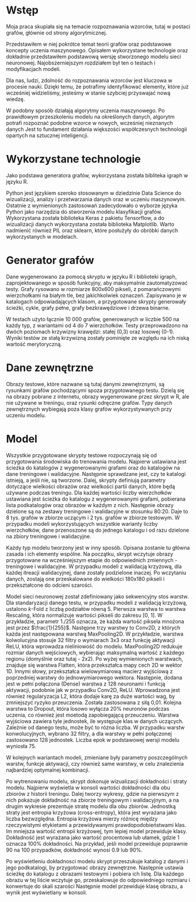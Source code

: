 # Wstęp
Moja praca skupiała się na temacie rozpoznawania wzorców, tutaj w postaci grafów, głównie od strony algorytmicznej.

Przedstawiłem w niej pokrótce temat teorii grafów oraz podstawowe koncepty uczenia maszynowego.
Opisałem wykorzystane technologie oraz dokładnie przedstawiłem podstawową wersję
stworzonego modelu sieci neuronowej.
Najobszerniejszym rozdziałem był ten o testach i modyfikacjach modeli.

Dla nas, ludzi, zdolność do rozpoznawania wzorców jest kluczowa w procesie nauki.
Dzięki temu, że potrafimy identyfikować elementy, które już wcześniej widzieliśmy,
jesteśmy w stanie szybciej przyswajać nową wiedzę.

W podobny sposób działają algorytmy uczenia maszynowego.
Po prawidłowym przeszkoleniu modelu na określonych danych,
algorytm potrafi rozpoznać podobne wzorce w nowych, wcześniej nieznanych danych
Jest to fundament działania większości współczesnych technologii opartych na sztucznej inteligencji.

# Wykorzystane technologie
Jako podstawa generatora grafów, wykorzystana została bibliteka igraph w języku R.

Python jest językiem szeroko stosowanym w dziedzinie Data Science do wizualizacji,
analizy i przetwarzania danych oraz w uczeniu maszynowym.
Ostatnie z wymienionych zastosowań zadecydowało o wyborze języka Python jako narzędzia do stworzenia modelu klasyfikacji grafów.
Wykorzystana została biblioteka Keras z pakietu Tensorflow,
a do wizualizacji danych wykorzystana została biblioteka Matplotlib.
Warto nadmienić również PIL oraz sklearn, które posłużyły do obróbki danych wykorzystanych w modelach.

# Generator grafów
Dane wygenerowano za pomocą skryptu w języku R i biblioteki igraph,
zaprojektowanego w sposób funkcyjny, aby maksymalnie zautomatyzować testy.
Grafy rysowano w rozmiarze 800x600 pikseli, z pomarańczowymi wierzchołkami na białym tle, bez jakichkolwiek oznaczeń.
Zapisywano je w katalogach odpowiadających klasom,
a przygotowane skrypty generowały ścieżki, cykle, grafy pełne, grafy bezkrawędziowe i drzewa binarne.

W testach użyto łącznie 10 000 grafów, generowanych w liczbie 500 na każdy typ, z wariantami od 4 do 7 wierzchołków.
Testy przeprowadzono na dwóch poziomach krzywizny krawędzi: stałej (0,3) oraz losowej (0-1).
Wyniki testów ze stałą krzywizną zostały pominięte ze względu na ich niską wartość merytoryczną.

# Dane zewnętrzne
Obrazy testowe, które nazwane są tutaj danymi zewnętrznymi, są rysunkami grafów pochodzącymi spoza przygotowanego testu.
Dzielą się na obrazy pobrane z internetu, obrazy wygenerowane przez skrypt w R, ale nie używane w treningu,
oraz rysunki odręczne grafów. Typy danych zewnętrznych wybiegają poza klasy grafów wykorzystywanych przy uczeniu modelu.

# Model
Wszystkie przygotowane skrypty testowe rozpoczynają się od przygotowania środowiska do trenowania modelu.
Najpierw ustawiana jest ścieżka do katalogów z wygenerowanymi grafami oraz do katalogów na dane treningowe i walidacyjne.
Następnie sprawdzane jest, czy te katalogi istnieją, a jeśli nie, są tworzone.
Dalej, skrypty definiują parametry dotyczące wielkości obrazów oraz wielkości partii danych, które będą używane podczas treningu.
Dla każdej wartości liczby wierzchołków ustawiana jest ścieżka do katalogu z wygenerowanymi grafami,
pobierana lista podkatalogów oraz obrazów w każdym z nich.
Następnie obrazy dzielone są na zestawy treningowe i walidacyjne w stosunku 80:20.
Daje to 8 tys. grafów w zbiorze uczącym i 2 tys. grafów w zbiorze testowym.
W przypadku modeli wykorzystujących wszystkie warianty liczby wierzchołków, dane przenoszone są do jednego katalogu
i od razu dzielone na zbiory treningowe i walidacyjne.

Każdy typ modelu tworzony jest w inny sposób. Opisana zostanie tu główna zasada i ich elementy wspólne.
Na początku, skrypt wczytuje obrazy przygotowane na wcześniejszym etapie do odpowiednich zmiennych - treningowe i walidacyjne.
W przypadku modeli z walidacją krzyżową, dla każdej itreacji walidacyjnej, dane zostały podzielone inaczej.
Po wczytaniu danych, zostają one przeskalowane do wielkości 180x180 pikseli i przekształcone do odcieni szarości.

Model sieci neuronowej został zdefiniowany jako sekwencyjny stos warstw.
Dla standaryzacji danego testu, w przypadku modeli z walidacją krzyżową, ustalono $k$-Fold z liczbą podziałów równą 5.
Pierwsza warstwa to warstwa Rescaling, która normalizuje wartości pikseli do zakresu [0, 1].
W przykładzie, parametr $1./255$ oznacza, że każda wartość piksela mnożona jest przez $\frac{1}{255}$.
Następne trzy warstwy to Conv2D, z których każda jest następowana warstwą MaxPooling2D.
W przykładzie, warstwa kolwolucyjna stosuje 32 filtry o wymiarach 3x3 oraz funkcję aktywacji ReLU,
która wprowadza nieliniowość do modelu.
MaxPooling2D redukuje rozmiar danych wejściowych,
wybierając maksymalną wartość z każdego regionu (domyślnie oraz tutaj - 2x2). 
Po wyżej wymienionych warstwach, znajduje się warstwa Flatten, która przekształca mapy cech 2D w wektor 1D.
Innymi słowy, przekształca wielowymiarową macierz wyjściową z poprzedniej warstwy do jednowymiarowego wektora.
Następnie, dodana jest w pełni połączona (Dense) warstwa z 128 neuronami
i funkcją aktywacji, podobnie jak w przypadku Conv2D, ReLU.
Wprowadzona jest również regularyzacja L2, która dodaje karę za duże wartości wag,
by zmniejszyć ryzyko przeuczenia. Została zastosowana z siłą 0,01.
Kolejna warstwa to Dropout, która losowo wyłącza 20\% neuronów podczas uczenia,
co również jest moetodą zapobiegającą przeuczeniu.
Warstwa wyjściowa zawiera tyle jednostek, ile występuje klas w danych uczących.
Zależnie od danego testu, może być to różna liczba.
W przypadku warstw konwolucyjnych, wybrano 32 filtry, a dla warstwy w pełni połączonej zastosowano 128 jednostek.
Liczba epok w podstawowej wersji modelu wyniosła 75.

W kolejnych wariantach modeli, zmieniane były parametry poszczególnych warstw, funkcje aktywacji,
czy również same warstwy, w celu znalezienia najbardziej optymalnej kombinacji.

Po wytrenowaniu modelu, skrypt dokonuje wizualizacji dokładności i straty modelu.
Najpierw wyświetla w konsoli wartości dokładności dla obu zbiorów z historii treningu.
Dalej tworzy wykresy, gdzie na pierwszym z nich pokazuje dokładność na zbiorze treningowym i walidacyjnym,
a na drugim wykresie prezentuje stratę modelu dla obu zbiorów.
Jednostką straty jest entropia krzyżowa (cross-entropy), która jest wyrażana jako liczba bezwzględna.
Entropia krzyżowa mierzy różnicę między rzeczywistymi etykietami a przewidywanymi prawdopodobieństwami klas.
Im mniejsza wartość entropii krzyżowej, tym lepiej model przewiduje klasy.
Dokładność jest wyrażana jako wartość procentowa lub ułamek, gdzie 1 oznacza 100\% dokładności.
Na przykład, jeśli model przewiduje poprawnie 90 na 100 przypadków, dokładność wynosi 0.9 lub 90\%.

Po wyświetleniu dokładnosci modelu skrypt przeszukuje katalog z danymi i jego podkatalogi, by przygotować obrazy zewnętrzne.
Następnie ustawia ścieżkę do katalogu z obrazami testowymi i pobiera ich listę.
Dla każdego obrazu w tej liście wczytuje go, przeskalowuje do odpowiedniego rozmiaru i konwertuje do skali szarości
Następnie model przewiduje klasę obrazu, a wynik jest wyświetlany w konsoli.